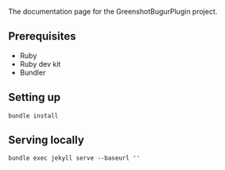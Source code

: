 The documentation page for the GreenshotBugurPlugin project.

## Prerequisites
* Ruby
* Ruby dev kit
* Bundler

## Setting up

    bundle install

## Serving locally

    bundle exec jekyll serve --baseurl ''

